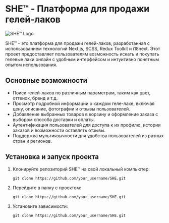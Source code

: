 # SHE™ - Платформа для продажи гелей-лаков

![SHE™ Logo](link_to_logo.png) <!-- Замените `link_to_logo.png` на ссылку на логотип проекта -->

SHE™ - это платформа для продажи гелей-лаков, разработанная с использованием технологий Next.js, SCSS, Redux Toolkit и i18next. Этот проект предоставляет пользователям возможность искать и покупать гелевые лаки онлайн с удобным интерфейсом и интуитивно понятным опытом использования.

## Основные возможности

- Поиск гелей-лаков по различным параметрам, таким как цвет, оттенок, бренд и т.д.
- Просмотр подробной информации о каждом геле-лаке, включая цену, описание, фотографии и отзывы пользователей.
- Добавление выбранных товаров в корзину и оформление заказа с выбором способа доставки и оплаты.
- Аутентификация пользователей для доступа к их профилю, истории заказов и возможности оставлять отзывы.
- Поддержка мультиязычности для удобства пользователей из разных стран и регионов.

## Установка и запуск проекта

1. Клонируйте репозиторий SHE™ на свой локальный компьютер:

    ```git clone https://github.com/your_username/SHE.git```
   
3. Перейдите в папку с проектом:

    ```git clone https://github.com/your_username/SHE.git```
   
5. Установите зависимости:

    ```git clone https://github.com/your_username/SHE.git```
